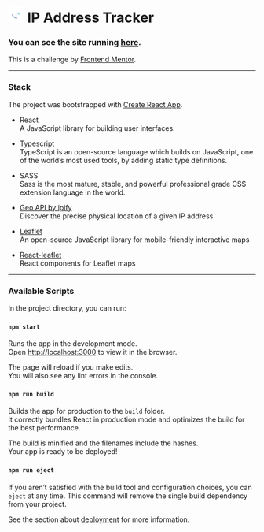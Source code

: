 # ![IP Address tracker icon](./public/favicon.png) IP Address Tracker

### You can see the site running [here](https://ip-address-tracker.albin-woto.vercel.app/).

This is a challenge by [Frontend Mentor](https://www.frontendmentor.io/challenges/ip-address-tracker-I8-0yYAH0).

---

### Stack

The project was bootstrapped with [Create React App](https://github.com/facebook/create-react-app).

- React  
  A JavaScript library for building user interfaces.
- Typescript  
  TypeScript is an open-source language which builds on JavaScript, one of the world’s most used tools, by adding static type definitions.
- SASS  
  Sass is the most mature, stable, and powerful professional grade CSS extension language in the world.
- [Geo API by ipify](https://geo.ipify.org/)  
  Discover the precise physical location of a given IP address
- [Leaflet](https://leafletjs.com/)  
   An open-source JavaScript library
  for mobile-friendly interactive maps

- [React-leaflet](https://react-leaflet.js.org/)  
  React components for Leaflet maps

---

### Available Scripts

In the project directory, you can run:

#### `npm start`

Runs the app in the development mode.\
Open [http://localhost:3000](http://localhost:3000) to view it in the browser.

The page will reload if you make edits.\
You will also see any lint errors in the console.

#### `npm run build`

Builds the app for production to the `build` folder.\
It correctly bundles React in production mode and optimizes the build for the best performance.

The build is minified and the filenames include the hashes.\
Your app is ready to be deployed!

#### `npm run eject`

If you aren’t satisfied with the build tool and configuration choices, you can `eject` at any time. This command will remove the single build dependency from your project.

See the section about [deployment](https://facebook.github.io/create-react-app/docs/deployment) for more information.

